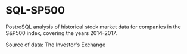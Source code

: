 # SQL-SP500
PostreSQL analysis of historical stock market data for companies in the S&P500 index, covering the years 2014-2017.

Source of data: The Investor's Exchange
